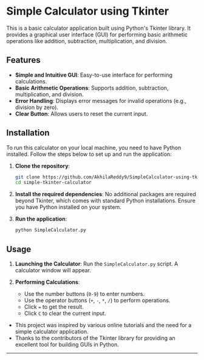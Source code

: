 

# Simple Calculator using Tkinter

This is a basic calculator application built using Python's Tkinter library. It provides a graphical user interface (GUI) for performing basic arithmetic operations like addition, subtraction, multiplication, and division.

## Features

- **Simple and Intuitive GUI**: Easy-to-use interface for performing calculations.
- **Basic Arithmetic Operations**: Supports addition, subtraction, multiplication, and division.
- **Error Handling**: Displays error messages for invalid operations (e.g., division by zero).
- **Clear Button**: Allows users to reset the current input.


## Installation

To run this calculator on your local machine, you need to have Python installed. Follow the steps below to set up and run the application:

1. **Clone the repository**:
   ```bash
   git clone https://github.com/AkhilaReddy9/SimpleCalculator-using-tkinter-python.git
   cd simple-tkinter-calculator
   ```

2. **Install the required dependencies**:
   No additional packages are required beyond Tkinter, which comes with standard Python installations. Ensure you have Python installed on your system.

3. **Run the application**:
   ```bash
   python SimpleCalculator.py
   ```

## Usage

1. **Launching the Calculator**:
   Run the `SimpleCalculator.py` script. A calculator window will appear.

2. **Performing Calculations**:
   - Use the number buttons (`0-9`) to enter numbers.
   - Use the operator buttons (`+`, `-`, `*`, `/`) to perform operations.
   - Click `=` to get the result.
   - Click `C` to clear the current input.


- This project was inspired by various online tutorials and the need for a simple calculator application.
- Thanks to the contributors of the Tkinter library for providing an excellent tool for building GUIs in Python.

---
